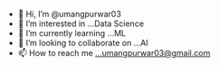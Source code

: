 - 👋 Hi, I’m @umangpurwar03
- 👀 I’m interested in ...Data Science
- 🌱 I’m currently learning ...ML
- 💞️ I’m looking to collaborate on ...AI
- 📫 How to reach me ...umangpurwar03@gmail.com

<!---
umangpurwar03/umangpurwar03 is a ✨ special ✨ repository because its `README.md` (this file) appears on your GitHub profile.
You can click the Preview link to take a look at your changes.
--->
